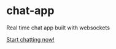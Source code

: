 # chat-app
 Real time chat app built with websockets

[Start chatting now!](https://chat-app-ghpq.onrender.com)


